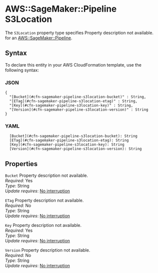# AWS::SageMaker::Pipeline S3Location<a name="aws-properties-sagemaker-pipeline-s3location"></a>

<a name="aws-properties-sagemaker-pipeline-s3location-description"></a>The `S3Location` property type specifies Property description not available\. for an [AWS::SageMaker::Pipeline](aws-resource-sagemaker-pipeline.md)\.

## Syntax<a name="aws-properties-sagemaker-pipeline-s3location-syntax"></a>

To declare this entity in your AWS CloudFormation template, use the following syntax:

### JSON<a name="aws-properties-sagemaker-pipeline-s3location-syntax.json"></a>

```
{
  "[Bucket](#cfn-sagemaker-pipeline-s3location-bucket)" : String,
  "[ETag](#cfn-sagemaker-pipeline-s3location-etag)" : String,
  "[Key](#cfn-sagemaker-pipeline-s3location-key)" : String,
  "[Version](#cfn-sagemaker-pipeline-s3location-version)" : String
}
```

### YAML<a name="aws-properties-sagemaker-pipeline-s3location-syntax.yaml"></a>

```
  [Bucket](#cfn-sagemaker-pipeline-s3location-bucket): String
  [ETag](#cfn-sagemaker-pipeline-s3location-etag): String
  [Key](#cfn-sagemaker-pipeline-s3location-key): String
  [Version](#cfn-sagemaker-pipeline-s3location-version): String
```

## Properties<a name="aws-properties-sagemaker-pipeline-s3location-properties"></a>

`Bucket` <a name="cfn-sagemaker-pipeline-s3location-bucket"></a>
Property description not available\.  
_Required_: Yes  
_Type_: String  
_Update requires_: [No interruption](https://docs.aws.amazon.com/AWSCloudFormation/latest/UserGuide/using-cfn-updating-stacks-update-behaviors.html#update-no-interrupt)

`ETag` <a name="cfn-sagemaker-pipeline-s3location-etag"></a>
Property description not available\.  
_Required_: No  
_Type_: String  
_Update requires_: [No interruption](https://docs.aws.amazon.com/AWSCloudFormation/latest/UserGuide/using-cfn-updating-stacks-update-behaviors.html#update-no-interrupt)

`Key` <a name="cfn-sagemaker-pipeline-s3location-key"></a>
Property description not available\.  
_Required_: Yes  
_Type_: String  
_Update requires_: [No interruption](https://docs.aws.amazon.com/AWSCloudFormation/latest/UserGuide/using-cfn-updating-stacks-update-behaviors.html#update-no-interrupt)

`Version` <a name="cfn-sagemaker-pipeline-s3location-version"></a>
Property description not available\.  
_Required_: No  
_Type_: String  
_Update requires_: [No interruption](https://docs.aws.amazon.com/AWSCloudFormation/latest/UserGuide/using-cfn-updating-stacks-update-behaviors.html#update-no-interrupt)
